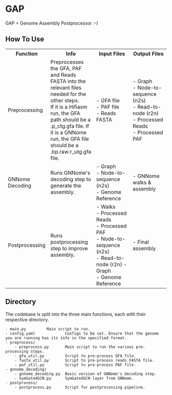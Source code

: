 # GAP
GAP = Genome Assembly Postprocessor :-)

## How To Use
<table>
  <tr>
    <th style="width: 75px;">Function</th>
    <th style="width: 75px;">Info</th>
    <th style="width: 250px;">Input Files</th>
    <th style="width: 250px;">Output Files</th>
  </tr>
  <tr>
    <td>Preprocessing</td>
    <td>Preprocesses the GFA, PAF and Reads FASTA into the relevant files needed for the other steps. <br> If it is a Hifiasm run, the GFA path should be a .p_ctg.gfa file. If it is a GNNome run, the GFA file should be a .bp.raw.r_utg.gfa file.</td>
    <td>- GFA file <br> - PAF file <br> - Reads FASTA</td>
    <td>- Graph <br> - Node-to-sequence (n2s) <br> - Read-to-node (r2n) <br> - Processed Reads <br> - Processed PAF <br></td>
  </tr>
  <tr>
    <td>GNNome Decoding</td>
    <td>Runs GNNome's decoding step to generate the assembly.</td>
    <td>- Graph <br> - Node-to-sequence (n2s) <br> - Genome Reference</td>
    <td>- GNNome walks & assembly</td>
  </tr>
  <tr>
    <td>Postprocessing</td>
    <td>Runs postprocessing step to improve assembly.</td>
    <td>- Walks <br> - Processed Reads <br> - Processed PAF <br> - Node-to-sequence (n2s) <br> - Read-to-node (r2n) - Graph <br> - Genome Reference</td>
    <td>- Final assembly</td>
  </tr>
</table>

## Directory
The codebase is split into the three main functions, each with their respective directory.

    - main.py  		  Main script to run.
    - config.yaml             Configs to be set. Ensure that the genome you are running has its info in the specified format.
    - preprocess/             
        - preprocess.py       Main script to run the various pre-processing steps.
        - gfa_util.py         Script to pre-process GFA file.
        - fasta_util.py       Script to pre-process reads FASTA file.
        - paf_util.py         Script to pre-process PAF file.
    - gnnome_decoding/
        - gnnome_decoding.py  Basic version of GNNome's decoding step.
        - SymGatedGCN.py      SymGatedGCN layer from GNNome.
    - postprocess/
        - postprocess.py      Script for postprocessing pipeline.
